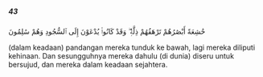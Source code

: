 ##### 43

<span class="ayah">خَٰشِعَةً أَبْصَٰرُهُمْ تَرْهَقُهُمْ ذِلَّةٌۭ ۖ وَقَدْ كَانُوا۟ يُدْعَوْنَ إِلَى ٱلسُّجُودِ وَهُمْ سَٰلِمُونَ</span>

<span class="ayah_translation">(dalam keadaan) pandangan mereka tunduk ke bawah, lagi mereka diliputi kehinaan. Dan sesungguhnya mereka dahulu (di dunia) diseru untuk bersujud, dan mereka dalam keadaan sejahtera.</span>
